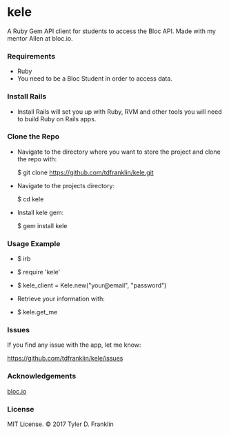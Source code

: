 # kele

A Ruby Gem API client for students to access the Bloc API.
Made with my mentor Allen at bloc.io.

### Requirements

* Ruby
* You need to be a Bloc Student in order to access data.

### Install Rails

* Install Rails will set you up with Ruby, RVM and other tools you will need to build Ruby on Rails apps.

### Clone the Repo

* Navigate to the directory where you want to store the project and clone the repo with:

  $ git clone https://github.com/tdfranklin/kele.git

* Navigate to the projects directory:

  $ cd kele

* Install kele gem:

  $ gem install kele

### Usage Example

* $ irb

* $ require 'kele'

* $ kele_client = Kele.new("your@email", "password")

* Retrieve your information with:

* $ kele.get_me

### Issues

If you find any issue with the app, let me know:

https://github.com/tdfranklin/kele/issues

### Acknowledgements

[bloc.io](www.bloc.io)

### License

MIT License. © 2017 Tyler D. Franklin